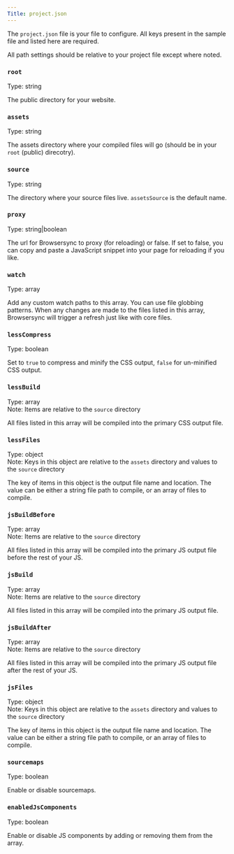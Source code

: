 ```yaml
---
Title: project.json
---
```


The `project.json` file is your file to configure. All keys present in the sample file and listed here are required.

All path settings should be relative to your project file except where noted.

### `root`

Type: string

The public directory for your website.

### `assets`

Type: string

The assets directory where your compiled files will go (should be in your `root` (public) direcotry).

### `source`

Type: string

The directory where your source files live. `assetsSource` is the default name.

### `proxy`

Type: string|boolean

The url for Browsersync to proxy (for reloading) or false. If set to false, you can copy and paste a JavaScript snippet into your page for reloading if you like.

### `watch`

Type: array

Add any custom watch paths to this array. You can use file globbing patterns. When any changes are made to the files listed in this array, Browsersync will trigger a refresh just like with core files.

### `lessCompress`

Type: boolean

Set to `true` to compress and minify the CSS output, `false` for un-minified CSS output.

### `lessBuild`

Type: array  
Note: Items are relative to the `source` directory

All files listed in this array will be compiled into the primary CSS output file.

### `lessFiles`

Type: object  
Note: Keys in this object are relative to the `assets` directory and values to the `source` directory

The key of items in this object is the output file name and location. The value can be either a string file path to compile, or an array of files to compile.

### `jsBuildBefore`

Type: array  
Note: Items are relative to the `source` directory

All files listed in this array will be compiled into the primary JS output file before the rest of your JS.

### `jsBuild`

Type: array  
Note: Items are relative to the `source` directory

All files listed in this array will be compiled into the primary JS output file.

### `jsBuildAfter`

Type: array  
Note: Items are relative to the `source` directory

All files listed in this array will be compiled into the primary JS output file after the rest of your JS.

### `jsFiles`

Type: object  
Note: Keys in this object are relative to the `assets` directory and values to the `source` directory

The key of items in this object is the output file name and location. The value can be either a string file path to compile, or an array of files to compile.

### `sourcemaps`

Type: boolean

Enable or disable sourcemaps.

### `enabledJsComponents`

Type: boolean

Enable or disable JS components by adding or removing them from the array.
